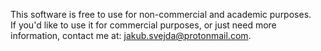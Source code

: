 This software is free to use for non-commercial and academic purposes.  
If you'd like to use it for commercial purposes, or just need more information, contact me at: jakub.svejda@protonmail.com.  